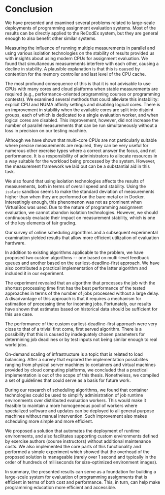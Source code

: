 # Conclusion 

We have presented and examined several problems related to large-scale 
deployments of programming assignment evaluation systems. Most of the results 
can be directly applied to the ReCodEx system, but they are general enough to 
also benefit other similar systems.

Measuring the influence of running multiple measurements in parallel and using 
various isolation technologies on the stability of results provided us with 
insights about using modern CPUs for assignment evaluation. We found that 
simultaneous measurements interfere with each other, causing a decline in 
stability. A plausible explanation is that this is caused by contention for the 
memory controller and last level of the CPU cache.

The most profound consequence of this is that it is not advisable to use CPUs 
with many cores and cloud platforms when stable measurements are required (e.g., 
performance-oriented programming courses or programming contests). We examined 
several methods that could alleviate this instability: explicit CPU and NUMA 
affinity settings and disabling logical cores. There is an improvement in 
stability when the available cores are split into disjoint groups, each of which 
is dedicated to a single evaluation worker, and when logical cores are disabled.
This improvement, however, did not increase the number of parallel measurements 
that can be run simultaneously without a loss in precision on our testing 
machine.

Although we have shown that multi-core CPUs are not particularly suitable where 
precise measurements are required, they can be very useful for numerous other 
exercise types where a correct answer the focus, and not performance. It is a 
responsibility of administrators to allocate resources in a way suitable for the 
workload being processed by the system. However, the measurement framework we 
laid out can be a substantial aid in this task.

We also found that using isolation technologies affects the results of 
measurements, both in terms of overall speed and stability. Using the `isolate` 
sandbox seems to make the standard deviation of measurements higher than when 
they are performed on the bare metal or in Docker. Interestingly enough, this 
phenomenon was not as prominent when VirtualBox was used. Due to the nature of 
programming assignment evaluation, we cannot abandon isolation technologies. 
However, we should continuously evaluate their impact on measurement stability, 
which is one of the key elements of fair grading.

Our survey of online scheduling algorithms and a subsequent experimental 
examination yielded results that allow more efficient utilization of evaluation 
hardware.

In addition to existing algorithms applicable to the problem, we have proposed 
two custom algorithms -- one based on multi-level feedback queues and another 
based on the earliest-deadline-first approach. We have also contributed a 
practical implementation of the latter algorithm and included it in our 
experiment.

The experiment revealed that an algorithm that processes the job with the 
shortest processing time first has the best performance of the tested approaches 
in terms of the number of jobs processed without a large delay. A disadvantage 
of this approach is that it requires a mechanism for estimation of processing 
time for incoming jobs. Fortunately, our results have shown that estimates based 
on historical data should be sufficient for this use case. 

The performance of the custom earliest-deadline-first approach were very close 
to that of a trivial first come, first served algorithm. There is a possibility 
that this is caused by inadequately chosen parameters for determining job 
deadlines or by test inputs not being similar enough to real world jobs.

On-demand scaling of infrastructure is a topic that is related to load 
balancing. After a survey that explored the implementation possibilites ranging 
from physical server machines to containers and virtual machines provided by 
cloud computing platforms, we concluded that a practical implementation is out 
of the scope of this thesis. Nonetheless, we compiled a set of guidelines that 
could serve as a basis for future work.

During our research of scheduling algorithms, we found that container 
technologies could be used to simplify administration of job runtime 
environments over distributed evaluation workers. This would make it feasible to 
maintain a more homogeneous pool of workers where specialized software and 
updates can be deployed to all general purpose machines without manual 
intervention. Such improvement also makes scheduling more simple and more 
efficient.

We proposed a solution that automates the deployment of runtime environments,
and also facilitates supporting custom environments defined by exercise authors 
(course instructors) without additional maintenance costs. We also implemented 
the core parts of this functionality and performed a simple experiment which 
showed that the overhead of the proposed solution is manageable (rarely over 1 
second and typically in the order of hundreds of milliseconds for size-optimized 
environment images).

In summary, the presented results can serve as a foundation for building a
large-scale system for evaluation of programming assignments that is efficient 
in terms of both cost and performance. This, in turn, can help make programming
education more efficient and accessible.

